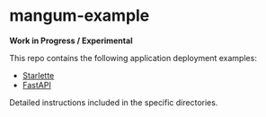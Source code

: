 # mangum-example

**Work in Progress / Experimental**

This repo contains the following application deployment examples:

- [Starlette](https://github.com/erm/mangum-example/starlette)
- [FastAPI](https://github.com/erm/mangum-example/fastapi)

Detailed instructions included in the specific directories.
